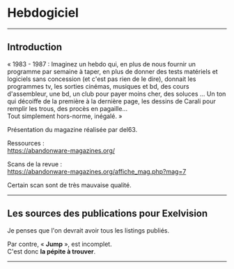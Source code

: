 # Hebdogiciel

___
## Introduction


« 1983 - 1987 : Imaginez un hebdo qui, en plus de nous fournir un programme par semaine à taper, en plus de donner des tests matériels et logiciels sans concession (et c'est pas rien de le dire), donnait les programmes tv, les sorties cinémas, musiques et bd, des cours d'assembleur, une bd, un club pour payer moins cher, des soluces ...
Un ton qui décoiffe de la première à la dernière page, les dessins de Carali pour remplir les trous, des procès en pagaille...\
Tout simplement hors-norme, inégalé. »

Présentation du magazine réalisée par del63.

Ressources : \
https://abandonware-magazines.org/

Scans de la revue : \
https://abandonware-magazines.org/affiche_mag.php?mag=7

Certain scan sont de très mauvaise qualité.

___
## Les sources des publications pour Exelvision

Je penses que l'on devrait avoir tous les listings publiés.

Par contre, « **Jump** », est incomplet.\
C'est donc **la pépite à trouver**.

___